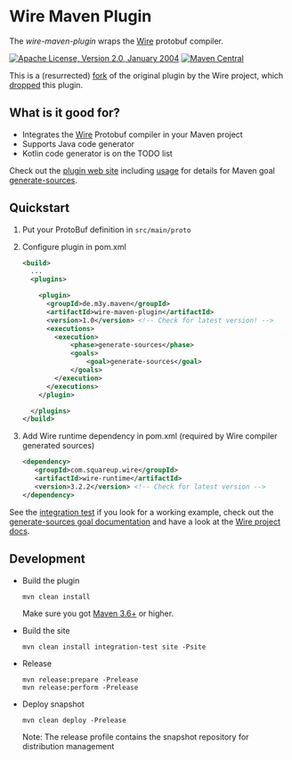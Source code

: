 Wire Maven Plugin
==================================

The *wire-maven-plugin* wraps the [Wire](https://square.github.io/wire/) protobuf compiler.

[![Apache License, Version 2.0, January 2004](https://img.shields.io/github/license/apache/maven.svg?label=License)](LICENSE)
[![Maven Central](https://img.shields.io/maven-central/v/de.m3y.maven/wire-maven-plugin.svg)](http://search.maven.org/#search%7Cga%7C1%7Cde.m3y.maven.wire-maven-plugin)

This is a (resurrected) [fork](https://github.com/square/wire/tree/3.0.2/wire-maven-plugin) of the original plugin by the Wire project,
which [dropped](https://github.com/square/wire/pull/1326) this plugin.

What is it good for?
--------------------

* Integrates the [Wire](https://square.github.io/wire/) Protobuf compiler in your Maven project
* Supports Java code generator
* Kotlin code generator is on the TODO list

Check out the [plugin web site][site] including [usage][site_usage] for details for Maven goal [generate-sources](https://marcelmay.github.io/wire-maven-plugin/generate-sources-mojo.html).

[site]: http://marcelmay.github.io/wire-maven-plugin/
[site_usage]: https://marcelmay.github.io/wire-maven-plugin/usage.html
[repo-snapshot]: https://oss.sonatype.org/content/repositories/snapshots/de/m3y/maven/wire-maven-plugin/

Quickstart
----------

1. Put your ProtoBuf definition in ```src/main/proto```

2. Configure plugin in pom.xml
   ```xml
   <build>
     ...
     <plugins>
   
       <plugin>
         <groupId>de.m3y.maven</groupId>
         <artifactId>wire-maven-plugin</artifactId>
         <version>1.0</version> <!-- Check for latest version! -->
         <executions>
           <execution>
               <phase>generate-sources</phase>
               <goals>
                   <goal>generate-sources</goal>
               </goals>
           </execution>
         </executions>
       </plugin>
   
     </plugins>
   </build>
   ```

3. Add Wire runtime dependency in pom.xml (required by Wire compiler generated sources)
   ```xml
   <dependency>
      <groupId>com.squareup.wire</groupId>                                                                                             
      <artifactId>wire-runtime</artifactId>                                                                                            
      <version>3.2.2</version> <!-- Check for latest version -->
   </dependency>
   ```

See the [integration test](src/it/generate-java) if you look for a working example,
check out the [generate-sources goal documentation](https://marcelmay.github.io/wire-maven-plugin/generate-sources-mojo.html)
and have a look at the [Wire project docs](https://square.github.io/wire/).

Development
-----------

* Build the plugin

  ```mvn clean install```

  Make sure you got [Maven 3.6+][maven_download] or higher.

* Build the site

  ```mvn clean install integration-test site -Psite```

* Release

    ```
    mvn release:prepare -Prelease
    mvn release:perform -Prelease
    ```

* Deploy snapshot

  ```mvn clean deploy -Prelease```

  Note: The release profile contains the snapshot repository for distribution management

[maven_download]: http://maven.apache.org

